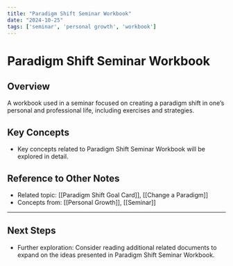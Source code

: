 ```yaml
---
title: "Paradigm Shift Seminar Workbook"
date: "2024-10-25"
tags: ['seminar', 'personal growth', 'workbook']
---
```


# Paradigm Shift Seminar Workbook

## Overview

A workbook used in a seminar focused on creating a paradigm shift in one’s personal and professional life, including exercises and strategies.

## Key Concepts

- Key concepts related to Paradigm Shift Seminar Workbook will be explored in detail.
  
## Reference to Other Notes

- Related topic: [[Paradigm Shift Goal Card]], [[Change a Paradigm]]
- Concepts from: [[Personal Growth]], [[Seminar]]
---

## Next Steps

- Further exploration: Consider reading additional related documents to expand on the ideas presented in Paradigm Shift Seminar Workbook.
